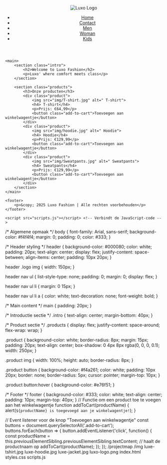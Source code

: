 <!DOCTYPE html>
<html lang="nl">
<head>
    <meta charset="UTF-8">
    <meta name="viewport" content="width=device-width, initial-scale=1.0">
    <title>Luxo Fashion</title>
    <link rel="stylesheet" href="styles.css"> <!-- Verbindt de CSS-stijl -->
</head>
<body>
    <header>
        <div class="logo">
            <img src="img/luxo-logo.png" alt="Luxo Logo">
        </div>
        <nav>
            <ul>
                <li><a href="#">Home</a></li>
                <li><a href="#">Contact</a></li>
                <li><a href="#">Men</a></li>
                <li><a href="#">Woman</a></li>
                <li><a href="#">Kids</a></li>
            </ul>
        </nav>
    </header>

    <main>
        <section class="intro">
            <h2>Welcome to Luxo Fashion</h2>
            <p>Luxo' where comfort meets class</p>
        </section>

        <section class="products">
            <h3>Onze producten</h3>
            <div class="product">
                <img src="img/T-shirt.jpg" alt=" T-shirt">
                <h4> T-shirt</h4>
                <p>Prijs: €64,99</p>
                <button class="add-to-cart">Toevoegen aan winkelwagentje</button>
            </div>
            <div class="product">
                <img src="img/hoodie.jpg" alt=" Hoodie">
                <h4> Hoodie</h4>
                <p>Prijs: €129,99</p>
                <button class="add-to-cart">Toevoegen aan winkelwagentje</button>
            </div>
            <div class="product">
                <img src="img/Sweatpants.jpg" alt=" Sweatpants">
                <h4> Sweatpants</h4>
                <p>Prijs: €129,99</p>
                <button class="add-to-cart">Toevoegen aan winkelwagentje</button>
            </div>
        </section>
    </main>

    <footer>
        <p>&copy; 2025 Luxo Fashion | Alle rechten voorbehouden</p>
    </footer>

    <script src="scripts.js"></script> <!-- Verbindt de JavaScript-code -->
</body>
</html>
/* Algemene opmaak */
body {
    font-family: Arial, sans-serif;
    background-color: #f4f4f4;
    margin: 0;
    padding: 0;
    color: #333;
}

/* Header styling */
header {
    background-color: #000080;
    color: white;
    padding: 20px;
    text-align: center;
    display: flex;
    justify-content: space-between;
    align-items: center;
    padding: 10px 20px;
}

header .logo img {
    width: 150px;
}

header nav ul {
    list-style-type: none;
    padding: 0;
    margin: 0;
    display: flex;
}

header nav ul li {
    margin: 0 15px;
}

header nav ul li a {
    color: white;
    text-decoration: none;
    font-weight: bold;
}

/* Main content */
main {
    padding: 20px;
}

/* Introductie sectie */
.intro {
    text-align: center;
    margin-bottom: 40px;
}

/* Product sectie */
.products {
    display: flex;
    justify-content: space-around;
    flex-wrap: wrap;
}

.product {
    background-color: white;
    border-radius: 8px;
    margin: 15px;
    padding: 20px;
    text-align: center;
    box-shadow: 0 4px 8px rgba(0, 0, 0, 0.1);
    width: 250px;
}

.product img {
    width: 100%;
    height: auto;
    border-radius: 8px;
}

.product button {
    background-color: #f4a261;
    color: white;
    padding: 10px 20px;
    border: none;
    border-radius: 5px;
    cursor: pointer;
    margin-top: 10px;
}

.product button:hover {
    background-color: #e76f51;
}

/* Footer */
footer {
    background-color: #333;
    color: white;
    text-align: center;
    padding: 10px;
    margin-top: 40px;
}
// Functie om een product toe te voegen aan het winkelwagentje
function addToCart(productName) {
    alert(`${productName} is toegevoegd aan je winkelwagentje!`);
}

// Event listener voor de knop "Toevoegen aan winkelwagentje"
const buttons = document.querySelectorAll('.add-to-cart');
buttons.forEach(button => {
    button.addEventListener('click', function() {
        const productName = this.previousElementSibling.previousElementSibling.textContent; // haalt de productnaam op
        addToCart(productName);
    });
});
/projectmap
    /img
        luxe-tshirt.jpg
        luxe-hoodie.jpg
        luxe-jacket.jpg
        luxo-logo.png
    index.html
    styles.css
    scripts.js

